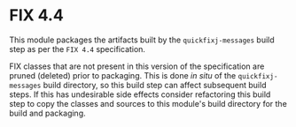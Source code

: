 # FIX 4.4

This module packages the artifacts built by the `quickfixj-messages` build step as per the `FIX 4.4` specification. 

FIX classes that are not present in this version of the specification are pruned (deleted) prior to packaging.
This is done _in situ_ of the `quickfixj-messages` build directory, so this build step can affect subsequent build steps.
If this has undesirable side effects consider refactoring this build step to 
copy the classes and sources to this module's build directory for the build and packaging. 